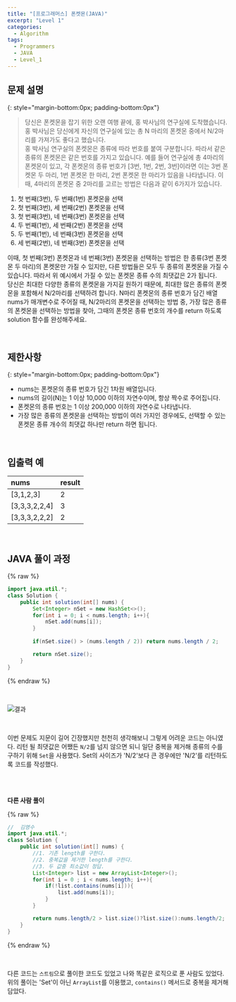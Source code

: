 ```yaml
---
title: "[프로그래머스] 폰켓몬(JAVA)"
excerpt: "Level 1"
categories: 
  - Algorithm
tags: 
  - Programmers
  - JAVA
  - Level_1
---
```

 
## 문제 설명
{: style="margin-bottom:0px; padding-bottom:0px"}

> 당신은 폰켓몬을 잡기 위한 오랜 여행 끝에, 홍 박사님의 연구실에 도착했습니다. 홍 박사님은 당신에게 자신의 연구실에 있는 총 N 마리의 폰켓몬 중에서 N/2마리를 가져가도 좋다고 했습니다.<br>홍 박사님 연구실의 폰켓몬은 종류에 따라 번호를 붙여 구분합니다. 따라서 같은 종류의 폰켓몬은 같은 번호를 가지고 있습니다. 예를 들어 연구실에 총 4마리의 폰켓몬이 있고, 각 폰켓몬의 종류 번호가 [3번, 1번, 2번, 3번]이라면 이는 3번 폰켓몬 두 마리, 1번 폰켓몬 한 마리, 2번 폰켓몬 한 마리가 있음을 나타냅니다. 이때, 4마리의 폰켓몬 중 2마리를 고르는 방법은 다음과 같이 6가지가 있습니다. 
1. 첫 번째(3번), 두 번째(1번) 폰켓몬을 선택
2. 첫 번째(3번), 세 번째(2번) 폰켓몬을 선택
3. 첫 번째(3번), 네 번째(3번) 폰켓몬을 선택
4. 두 번째(1번), 세 번째(2번) 폰켓몬을 선택
5. 두 번째(1번), 네 번째(3번) 폰켓몬을 선택
6. 세 번째(2번), 네 번째(3번) 폰켓몬을 선택<br>

이때, 첫 번째(3번) 폰켓몬과 네 번째(3번) 폰켓몬을 선택하는 방법은 한 종류(3번 폰켓몬 두 마리)의 폰켓몬만 가질 수 있지만, 다른 방법들은 모두 두 종류의 폰켓몬을 가질 수 있습니다. 따라서 위 예시에서 가질 수 있는 폰켓몬 종류 수의 최댓값은 2가 됩니다.<br>
당신은 최대한 다양한 종류의 폰켓몬을 가지길 원하기 때문에, 최대한 많은 종류의 폰켓몬을 포함해서 N/2마리를 선택하려 합니다. N마리 폰켓몬의 종류 번호가 담긴 배열 nums가 매개변수로 주어질 때, N/2마리의 폰켓몬을 선택하는 방법 중, 가장 많은 종류의 폰켓몬을 선택하는 방법을 찾아, 그때의 폰켓몬 종류 번호의 개수를 return 하도록 solution 함수를 완성해주세요.

<br>

## 제한사항
{: style="margin-bottom:0px; padding-bottom:0px"}
>
- nums는 폰켓몬의 종류 번호가 담긴 1차원 배열입니다.
- nums의 길이(N)는 1 이상 10,000 이하의 자연수이며, 항상 짝수로 주어집니다.
- 폰켓몬의 종류 번호는 1 이상 200,000 이하의 자연수로 나타냅니다.
- 가장 많은 종류의 폰켓몬을 선택하는 방법이 여러 가지인 경우에도, 선택할 수 있는 폰켓몬 종류 개수의 최댓값 하나만 return 하면 됩니다.


<br>

## 입출력 예

|nums|result|
|:------|:------|
|[3,1,2,3]|2|
|[3,3,3,2,2,4]|3|
|[3,3,3,2,2,2]|2|

<br>

## JAVA 풀이 과정

{% raw %}

```java
import java.util.*;
class Solution {
    public int solution(int[] nums) {
        Set<Integer> nSet = new HashSet<>();
        for(int i = 0; i < nums.length; i++){
            nSet.add(nums[i]);
        }
        
        if(nSet.size() > (nums.length / 2)) return nums.length / 2;

        return nSet.size();
    }
}
```

{% endraw %}

<br>

![결과](https://user-images.githubusercontent.com/70805241/118143789-aee6be00-b446-11eb-8bea-9d89f47015bc.png)



<br>

이번 문제도 지문이 길어 긴장했지만 천천히 생각해보니 그렇게 어려운 코드는 아니였다. 리턴 될 최댓값은 어쨌든 `N/2`를 넘지 않으면 되니 일단 중복을 제거해 종류의 수를 구하기 위해 `Set`을 사용했다. Set의 사이즈가 'N/2'보다 큰 경우에만 'N/2'를 리턴하도록 코드를 작성했다.

<br><br>


**다른 사람 풀이** <br>

{% raw %}

```java
//  김영수
import java.util.*;
class Solution {
    public int solution(int[] nums) {
        //1. 기존 length를 구한다.
        //2. 중복값을 제거한 length를 구한다.
        //3. 두 값중 최소값이 정답.
        List<Integer> list = new ArrayList<Integer>();
        for(int i = 0 ; i < nums.length; i++){
            if(!list.contains(nums[i])){
                list.add(nums[i]);
            }
        }

        return nums.length/2 > list.size()?list.size():nums.length/2;
    }
}
```

{% endraw %}

<br>

다른 코드는 `스트림`으로 풀이한 코드도 있었고 나와 똑같은 로직으로 푼 사람도 있었다. 위의 풀이는 'Set'이 아닌 `ArrayList`를 이용했고, `contains()` 메서드로 중복을 제거해 담았다.